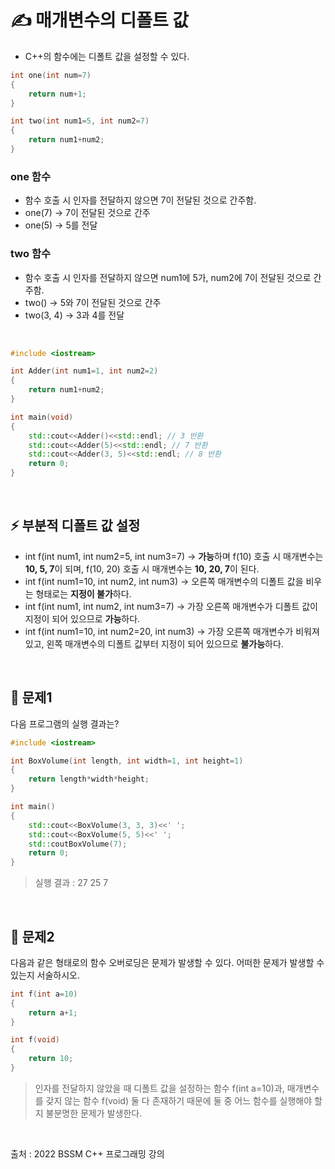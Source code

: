 
# ✍️ 매개변수의 디폴트 값

- C++의 함수에는 디폴트 값을 설정할 수 있다.

```cpp
int one(int num=7)
{
	return num+1;
}

int two(int num1=5, int num2=7)
{
	return num1+num2;
}
```

### one 함수

- 함수 호출 시 인자를 전달하지 않으면 7이 전달된 것으로 간주함.
- one(7) → 7이 전달된 것으로 간주
- one(5) → 5를 전달

### two 함수

- 함수 호출 시 인자를 전달하지 않으면 num1에 5가, num2에 7이 전달된 것으로 간주함.
- two() → 5와 7이 전달된 것으로 간주
- two(3, 4) → 3과 4를 전달

<br>

```cpp
#include <iostream>

int Adder(int num1=1, int num2=2)
{
	return num1+num2;
}

int main(void)
{
	std::cout<<Adder()<<std::endl; // 3 반환
	std::cout<<Adder(5)<<std::endl; // 7 반환
	std::cout<<Adder(3, 5)<<std::endl; // 8 반환
	return 0;
}
```

<br>

## ⚡ 부분적 디폴트 값 설정

- int f(int num1, int num2=5, int num3=7) → **가능**하며 f(10) 호출 시 매개변수는 **10, 5, 7**이 되며, f(10, 20) 호출 시 매개변수는 **10, 20, 7**이 된다.
- int f(int num1=10, int num2, int num3) → 오른쪽 매개변수의 디폴트 값을 비우는 형태로는 **지정이 불가**하다.
- int f(int num1, int num2, int num3=7) → 가장 오른쪽 매개변수가 디폴트 값이 지정이 되어 있으므로 **가능**하다.
- int f(int num1=10, int num2=20, int num3) → 가장 오른쪽 매개변수가 비워져 있고, 왼쪽 매개변수의 디폴트 값부터 지정이 되어 있으므로 **불가능**하다.

<br>

## 📝 문제1

다음 프로그램의 실행 결과는?

```cpp
#include <iostream>

int BoxVolume(int length, int width=1, int height=1)
{
	return length*width*height;
}

int main()
{
	std::cout<<BoxVolume(3, 3, 3)<<' ';
	std::cout<<BoxVolume(5, 5)<<' ';
	std::coutBoxVolume(7);
	return 0;
}
```

> 실행 결과 : 27 25 7
> 

<br>

## 📝 문제2

다음과 같은 형태로의 함수 오버로딩은 문제가 발생할 수 있다. 어떠한 문제가 발생할 수 있는지 서술하시오.

```cpp
int f(int a=10)
{
	return a+1;
}

int f(void)
{
	return 10;
}
```

> 인자를 전달하지 않았을 때 디폴트 값을 설정하는 함수 f(int a=10)과, 매개변수를 갖지 않는 함수 f(void) 둘 다 존재하기 때문에 둘 중 어느 함수를 실행해야 할지 불분명한 문제가 발생한다.


<br>

출처 : 2022 BSSM C++ 프로그래밍 강의